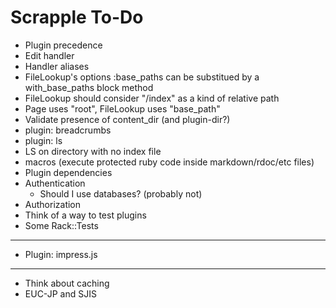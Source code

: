 Scrapple To-Do
==============

* Plugin precedence
* Edit handler
* Handler aliases
* FileLookup's options :base_paths can be substitued by a with_base_paths block method
* FileLookup should consider "/index" as a kind of relative path
* Page uses "root", FileLookup uses "base_path"
* Validate presence of content_dir (and plugin-dir?)
* plugin: breadcrumbs
* plugin: ls
* LS on directory with no index file
* macros (execute protected ruby code inside markdown/rdoc/etc files)
* Plugin dependencies
* Authentication
    * Should I use databases? (probably not)
* Authorization
* Think of a way to test plugins
* Some Rack::Tests

----

* Plugin: impress.js

----

* Think about caching
* EUC-JP and SJIS
